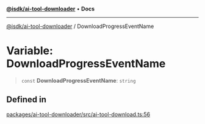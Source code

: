 [**@isdk/ai-tool-downloader**](../README.md) • **Docs**

***

[@isdk/ai-tool-downloader](../globals.md) / DownloadProgressEventName

# Variable: DownloadProgressEventName

> `const` **DownloadProgressEventName**: `string`

## Defined in

[packages/ai-tool-downloader/src/ai-tool-download.ts:56](https://github.com/isdk/ai-tool-download.js/blob/92e9fe5642765d2f86d8f4b90e248c22c49d4fa3/src/ai-tool-download.ts#L56)
